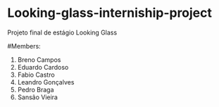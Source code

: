 # Looking-glass-interniship-project
Projeto final  de estágio Looking Glass

#Members:
1. Breno Campos
2. Eduardo Cardoso
3. Fabio Castro
4. Leandro Gonçalves
5. Pedro Braga
6. Sansão Vieira
